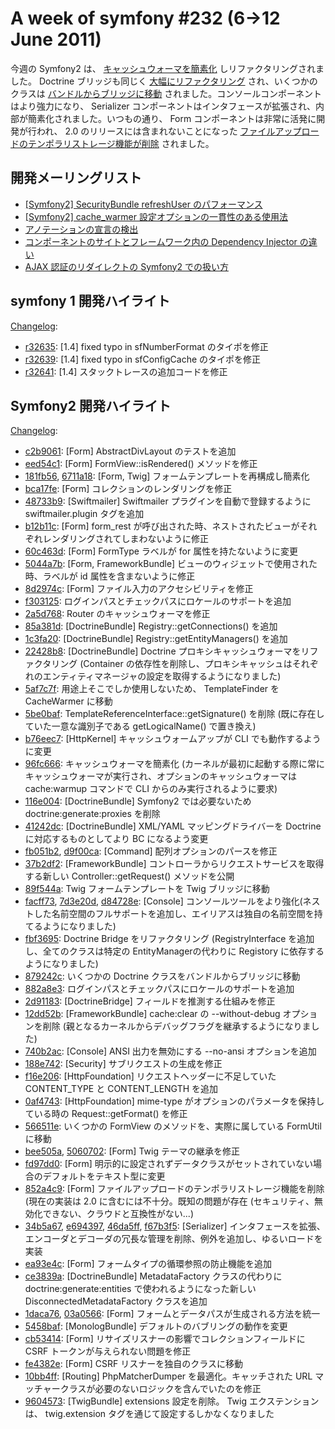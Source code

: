 ﻿A week of symfony #232 (6->12 June 2011)
========================================

今週の Symfony2 は、 [キャッシュウォーマを簡素化](https://github.com/symfony/symfony/commit/96fc666454195633043b162720940246af76f212) しリファクタリングされました。 Doctrine ブリッジも同じく [大幅にリファクタリング](https://github.com/symfony/symfony/commit/fbf36957e671721cc20cf76f16aeaab2723cd045) され、いくつかのクラスは [バンドルからブリッジに移動](https://github.com/symfony/symfony/commit/879242cdf5466f139b89c56fed71cd5d93fef39d) されました。コンソールコンポーネントはより強力になり、 Serializer コンポーネントはインタフェースが拡張され、内部が簡素化されました。いつもの通り、 Form コンポーネントは非常に活発に開発が行われ、 2.0 のリリースには含まれないことになった [ファイルアップロードのテンポラリストレージ機能が削除](https://github.com/symfony/symfony/commit/852a4c9c6a4103fcbc87e99135db4dadbc7ce2a4) されました。

開発メーリングリスト
--------------------

  * [\[Symfony2\] SecurityBundle refreshUser のパフォーマンス](https://groups.google.com/forum/#!topic/symfony-devs/TqqNBFIn2eI)
  * [\[Symfony2\] cache_warmer 設定オプションの一貫性のある使用法](https://groups.google.com/forum/#!topic/symfony-devs/rVPMfZqmU8Y)
  * [アノテーションの宣言の検出](https://groups.google.com/forum/#!topic/symfony-devs/63YgiunHPXQ)
  * [コンポーネントのサイトとフレームワーク内の Dependency Injector の違い](https://groups.google.com/forum/#!topic/symfony-devs/9_dULF4iMTU)
  * [AJAX 認証のリダイレクトの Symfony2 での扱い方](https://groups.google.com/forum/#!topic/symfony-devs/WvESDBprKrU)

symfony 1 開発ハイライト
------------------------

[Changelog](http://trac.symfony-project.com/trac/timeline?from=12%2F06%2F2011&daysback=6&milestone=on&ticket=on&changeset=on&update=Update):

  * [r32635](http://trac.symfony-project.org/changeset/32635 "32635 revision on trac"): \[1.4\] fixed typo in sfNumberFormat のタイポを修正
  * [r32639](http://trac.symfony-project.org/changeset/32639 "32639 revision on trac"): \[1.4\] fixed typo in sfConfigCache のタイポを修正
  * [r32641](http://trac.symfony-project.org/changeset/32641 "32641 revision on trac"): \[1.4\] スタックトレースの追加コードを修正

Symfony2 開発ハイライト
-----------------------

[Changelog](http://github.com/symfony/symfony/commits/master):

  * [c2b9061](http://github.com/symfony/symfony/commit/c2b9061559a12adc9ecd5dc92f3b8f9b9034aca1 "c2b9061559a12adc9ecd5dc92f3b8f9b9034aca1 commit on github"): \[Form\] AbstractDivLayout のテストを追加
  * [eed54c1](http://github.com/symfony/symfony/commit/eed54c137e53a05e41a89e5e8978cc8b70bb24f0 "eed54c137e53a05e41a89e5e8978cc8b70bb24f0 commit on github"): \[Form\] FormView::isRendered() メソッドを修正
  * [181fb56](http://github.com/symfony/symfony/commit/181fb56925f1facfd126418c0cacc8aa25301f5f "181fb56925f1facfd126418c0cacc8aa25301f5f commit on github"), [6711a18](http://github.com/symfony/symfony/commit/6711a184fda31077de4f2c4d9bc33b21d1798963 "6711a184fda31077de4f2c4d9bc33b21d1798963 commit on github"): \[Form, Twig\] フォームテンプレートを再構成し簡素化
  * [bca17fe](http://github.com/symfony/symfony/commit/bca17fe6a33c39a4e0bc14b83baa8b9d75b2c07d "bca17fe6a33c39a4e0bc14b83baa8b9d75b2c07d commit on github"): \[Form\] コレクションのレンダリングを修正
  * [48733b9](http://github.com/symfony/symfony/commit/48733b927d3ebe6437f6f7cadf4acaea65a4909c "48733b927d3ebe6437f6f7cadf4acaea65a4909c commit on github"): \[Swiftmailer\] Swiftmailer プラグインを自動で登録するように swiftmailer.plugin タグを追加
  * [b12b11c](http://github.com/symfony/symfony/commit/b12b11c1314fd08ec09f84b01d28b6fe55144ee8 "b12b11c1314fd08ec09f84b01d28b6fe55144ee8 commit on github"): \[Form\] form_rest が呼び出された時、ネストされたビューがそれぞれレンダリングされてしまわないように修正
  * [60c463d](http://github.com/symfony/symfony/commit/60c463d184b4f5dd3d49eb4253b0750835c49787 "60c463d184b4f5dd3d49eb4253b0750835c49787 commit on github"): \[Form\] FormType ラベルが for 属性を持たないように変更
  * [5044a7b](http://github.com/symfony/symfony/commit/5044a7b56d8672308926bdf59c5f9d0fc6b3c9f6 "5044a7b56d8672308926bdf59c5f9d0fc6b3c9f6 commit on github"): \[Form, FrameworkBundle\] ビューのウィジェットで使用された時、ラベルが id 属性を含まないように修正
  * [8d2974c](http://github.com/symfony/symfony/commit/8d2974ce9088797776b0bde4e916f5e2ad4d03e4 "8d2974ce9088797776b0bde4e916f5e2ad4d03e4 commit on github"): \[Form\] ファイル入力のアクセシビリティを修正
  * [f303125](http://github.com/symfony/symfony/commit/f3031251c5ff9eb1e8c7555a8bac942b4b6841f9 "f3031251c5ff9eb1e8c7555a8bac942b4b6841f9 commit on github"): ログインパスとチェックパスにロケールのサポートを追加
  * [2a5d768](http://github.com/symfony/symfony/commit/2a5d7687b7b5fc5435e2187e4bc8c85e5c1aba9c "2a5d7687b7b5fc5435e2187e4bc8c85e5c1aba9c commit on github"): Router のキャッシュウォーマを修正
  * [85a381d](http://github.com/symfony/symfony/commit/85a381d0485e682a48dc63e65627bb27328c1bd4 "85a381d0485e682a48dc63e65627bb27328c1bd4 commit on github"): \[DoctrineBundle\] Registry::getConnections() を追加
  * [1c3fa20](http://github.com/symfony/symfony/commit/1c3fa206857450e626e413b390563177ecedd2fb "1c3fa206857450e626e413b390563177ecedd2fb commit on github"): \[DoctrineBundle\] Registry::getEntityManagers() を追加
  * [22428b8](http://github.com/symfony/symfony/commit/22428b8b144ee1b8a7580ee738a86d5601b954e3 "22428b8b144ee1b8a7580ee738a86d5601b954e3 commit on github"): \[DoctrineBundle\] Doctrine プロキシキャッシュウォーマをリファクタリング (Container の依存性を削除し、プロキシキャッシュはそれぞれのエンティティマネージャの設定を取得するようになりました)
  * [5af7c7f](http://github.com/symfony/symfony/commit/5af7c7fffd631c70ac67e157ee566a5164a9da60 "5af7c7fffd631c70ac67e157ee566a5164a9da60 commit on github"): 用途上そこでしか使用しないため、 TemplateFinder を CacheWarmer に移動
  * [5be0baf](http://github.com/symfony/symfony/commit/5be0bafe7f3c0b1035c53db406395e18a7b58f3b "5be0bafe7f3c0b1035c53db406395e18a7b58f3b commit on github"): TemplateReferenceInterface::getSignature() を削除 (既に存在していた一意な識別子である getLogicalName() で置き換え)
  * [b76eec7](http://github.com/symfony/symfony/commit/b76eec73b99484de4fd88d2f3866cc7365328e48 "b76eec73b99484de4fd88d2f3866cc7365328e48 commit on github"): \[HttpKernel\] キャッシュウォームアップが CLI でも動作するように変更
  * [96fc666](http://github.com/symfony/symfony/commit/96fc666454195633043b162720940246af76f212 "96fc666454195633043b162720940246af76f212 commit on github"): キャッシュウォーマを簡素化 (カーネルが最初に起動する際に常にキャッシュウォーマが実行され、オプションのキャッシュウォーマは cache:warmup コマンドで CLI からのみ実行されるように要求)
  * [116e004](http://github.com/symfony/symfony/commit/116e004f7dbe6505aaa749521bed3d431d21794b "116e004f7dbe6505aaa749521bed3d431d21794b commit on github"): \[DoctrineBundle\] Symfony2 では必要ないため doctrine:generate:proxies を削除
  * [41242dc](http://github.com/symfony/symfony/commit/41242dcc00169c7aa1fe578f87e03ae3ffeeb452 "41242dcc00169c7aa1fe578f87e03ae3ffeeb452 commit on github"): \[DoctrineBundle\] XML/YAML マッピングドライバーを Doctrine に対応するものとしてより BC になるよう変更
  * [fb051b2](http://github.com/symfony/symfony/commit/fb051b2f98ca036f220dc0219df404a2a26be353 "fb051b2f98ca036f220dc0219df404a2a26be353 commit on github"), [d9f00ca](http://github.com/symfony/symfony/commit/d9f00ca7be6ed8e0f6d67f68f918422df334aec7 "d9f00ca7be6ed8e0f6d67f68f918422df334aec7 commit on github"): \[Command\] 配列オプションのパースを修正
  * [37b2df2](http://github.com/symfony/symfony/commit/37b2df25bffafdc777023c668af97147d477f8be "37b2df25bffafdc777023c668af97147d477f8be commit on github"): \[FrameworkBundle\] コントローラからリクエストサービスを取得する新しい Controller::getRequest() メソッドを公開
  * [89f544a](http://github.com/symfony/symfony/commit/89f544afb672ee2b7b7cc59feda5252bdca2ee9c "89f544afb672ee2b7b7cc59feda5252bdca2ee9c commit on github"): Twig フォームテンプレートを Twig ブリッジに移動
  * [facff73](http://github.com/symfony/symfony/commit/facff730497c122a50539092abd4581fda8a618e "facff730497c122a50539092abd4581fda8a618e commit on github"), [7d3e20d](http://github.com/symfony/symfony/commit/7d3e20d87d949f3000bbacc7e1c029c2ce171ed4 "7d3e20d87d949f3000bbacc7e1c029c2ce171ed4 commit on github"), [d84728e](http://github.com/symfony/symfony/commit/d84728e278adf0d5772df5e264cfbfef4c76c31d "d84728e278adf0d5772df5e264cfbfef4c76c31d commit on github"): \[Console\] コンソールツールをより強化(ネストした名前空間のフルサポートを追加し、エイリアスは独自の名前空間を持てるようになりました)
  * [fbf3695](http://github.com/symfony/symfony/commit/fbf36957e671721cc20cf76f16aeaab2723cd045 "fbf36957e671721cc20cf76f16aeaab2723cd045 commit on github"): Doctrine Bridge をリファクタリング (RegistryInterface を追加し、全てのクラスは特定の EntityManagerの代わりに Registory に依存するようになりました)
  * [879242c](http://github.com/symfony/symfony/commit/879242cdf5466f139b89c56fed71cd5d93fef39d "879242cdf5466f139b89c56fed71cd5d93fef39d commit on github"): いくつかの Doctrine クラスをバンドルからブリッジに移動
  * [882a8e3](http://github.com/symfony/symfony/commit/882a8e3f09c602a6f0ed3b5bd20e8d4688331500 "882a8e3f09c602a6f0ed3b5bd20e8d4688331500 commit on github"): ログインパスとチェックパスにロケールのサポートを追加
  * [2d91183](http://github.com/symfony/symfony/commit/2d91183d86ac6839d1c86717802ed2bcf09c64f9 "2d91183d86ac6839d1c86717802ed2bcf09c64f9 commit on github"): \[DoctrineBridge\] フィールドを推測する仕組みを修正
  * [12dd52b](http://github.com/symfony/symfony/commit/12dd52b00b88a25328cde4062a8ccafc0db53d4a "12dd52b00b88a25328cde4062a8ccafc0db53d4a commit on github"): \[FrameworkBundle\] cache:clear の --without-debug オプションを削除 (親となるカーネルからデバッグフラグを継承するようになりました)
  * [740b2ac](http://github.com/symfony/symfony/commit/740b2ac8337b2cf9ba889477b9dbb6466c2e2896 "740b2ac8337b2cf9ba889477b9dbb6466c2e2896 commit on github"): \[Console\] ANSI 出力を無効にする --no-ansi オプションを追加
  * [188e742](http://github.com/symfony/symfony/commit/188e74273a3c1985d03d841329db9de2fcf13701 "188e74273a3c1985d03d841329db9de2fcf13701 commit on github"): \[Security\] サブリクエストの生成を修正
  * [f16e206](http://github.com/symfony/symfony/commit/f16e206cd72f1d4494cc7ae9bac47bdab90fb41d "f16e206cd72f1d4494cc7ae9bac47bdab90fb41d commit on github"): \[HttpFoundation\] リクエストヘッダーに不足していた CONTENT_TYPE と CONTENT_LENGTH を追加
  * [0af4743](http://github.com/symfony/symfony/commit/0af4743583c9bbdda80272a97cc82425ab93e8f8 "0af4743583c9bbdda80272a97cc82425ab93e8f8 commit on github"): \[HttpFoundation\] mime-type がオプションのパラメータを保持している時の Request::getFormat() を修正
  * [566511e](http://github.com/symfony/symfony/commit/566511e9e7d965d0e55f8abe04515db53ac009ea "566511e9e7d965d0e55f8abe04515db53ac009ea commit on github"): いくつかの FormView のメソッドを、実際に属している FormUtil に移動
  * [bee505a](http://github.com/symfony/symfony/commit/bee505a4bf9eaba13dd4798cd297bb9ab18198b5 "bee505a4bf9eaba13dd4798cd297bb9ab18198b5 commit on github"), [5060702](http://github.com/symfony/symfony/commit/506070266940f0c0f4c8f3265b67440cd1d54475 "506070266940f0c0f4c8f3265b67440cd1d54475 commit on github"): \[Form\] Twig テーマの継承を修正
  * [fd97dd0](http://github.com/symfony/symfony/commit/fd97dd00599a0220a0750faf3cd04aed1496df70 "fd97dd00599a0220a0750faf3cd04aed1496df70 commit on github"): \[Form\] 明示的に設定されずデータクラスがセットされていない場合のデフォルトをテキスト型に変更
  * [852a4c9](http://github.com/symfony/symfony/commit/852a4c9c6a4103fcbc87e99135db4dadbc7ce2a4 "852a4c9c6a4103fcbc87e99135db4dadbc7ce2a4 commit on github"): \[Form\] ファイルアップロードのテンポラリストレージ機能を削除 (現在の実装は 2.0 に含むには不十分。既知の問題が存在 (セキュリティ、無効化できない、クラウドと互換性がない...)
  * [34b5a67](http://github.com/symfony/symfony/commit/34b5a67987dfdccc9275d3a4440c8b0b9ce75280 "34b5a67987dfdccc9275d3a4440c8b0b9ce75280 commit on github"), [e694397](http://github.com/symfony/symfony/commit/e694397f1683bfbd96a7a4c42aeec2a169fa9b8d "e694397f1683bfbd96a7a4c42aeec2a169fa9b8d commit on github"), [46da5ff](http://github.com/symfony/symfony/commit/46da5ff0699586cee7bb30e07facf1e3f4f68328 "46da5ff0699586cee7bb30e07facf1e3f4f68328 commit on github"), [f67b3f5](http://github.com/symfony/symfony/commit/f67b3f508e72e466a97c508d2206dbbf29a94745 "f67b3f508e72e466a97c508d2206dbbf29a94745 commit on github"): \[Serializer\] インタフェースを拡張、エンコーダとデコーダの冗長な管理を削除、例外を追加し、ゆるいロードを実装
  * [ea93e4c](http://github.com/symfony/symfony/commit/ea93e4cafaf048c88cce0af34c42f5e2da7b5793 "ea93e4cafaf048c88cce0af34c42f5e2da7b5793 commit on github"): \[Form\] フォームタイプの循環参照の防止機能を追加
  * [ce3839a](http://github.com/symfony/symfony/commit/ce3839a3eac5fcfe43f3f8c74f391f530154da13 "ce3839a3eac5fcfe43f3f8c74f391f530154da13 commit on github"): \[DoctrineBundle\] MetadataFactory クラスの代わりに doctrine:generate:entities で使われるようになった新しい DisconnectedMetadataFactory クラスを追加
  * [1daca76](http://github.com/symfony/symfony/commit/1daca761975484e36e5436e575d3f57df738a401 "1daca761975484e36e5436e575d3f57df738a401 commit on github"), [03a0566](http://github.com/symfony/symfony/commit/03a05661f9abadc51b892dd57d71acf5bfa22397 "03a05661f9abadc51b892dd57d71acf5bfa22397 commit on github"): \[Form\] フォームとデータパスが生成される方法を統一
  * [5458baf](http://github.com/symfony/symfony/commit/5458baf4658ceea6b91b0b79da0fff8614636260 "5458baf4658ceea6b91b0b79da0fff8614636260 commit on github"): \[MonologBundle\] デフォルトのバブリングの動作を変更
  * [cb53414](http://github.com/symfony/symfony/commit/cb53414e9103200938ebe34248b25d36dcb3adfe "cb53414e9103200938ebe34248b25d36dcb3adfe commit on github"): \[Form\] リサイズリスナーの影響でコレクションフィールドに CSRF トークンが与えられない問題を修正
  * [fe4382e](http://github.com/symfony/symfony/commit/fe4382eb73a2da87996c60021e5b8bde2f5635e0 "fe4382eb73a2da87996c60021e5b8bde2f5635e0 commit on github"): \[Form\] CSRF リスナーを独自のクラスに移動
  * [10bb4ff](http://github.com/symfony/symfony/commit/10bb4ff25e8a461febffc252f60264a8871bc74b "10bb4ff25e8a461febffc252f60264a8871bc74b commit on github"): \[Routing\] PhpMatcherDumper を最適化。キャッチされた URL マッチャークラスが必要のないロジックを含んでいたのを修正
  * [9604573](http://github.com/symfony/symfony/commit/96045739b198b030ab159425ce19614fe2e0e665 "96045739b198b030ab159425ce19614fe2e0e665 commit on github"): \[TwigBundle\] extensions 設定を削除。 Twig エクステンションは、 twig.extension タグを通じて設定するしかなくなりました


